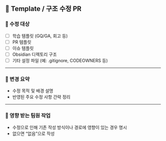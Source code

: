 ## 🧩 Template / 구조 수정 PR

### 📁 수정 대상
- [ ] 학습 템플릿 (GQ/GA, 회고 등)
- [ ] PR 템플릿
- [ ] 이슈 템플릿
- [ ] Obsidian 디렉토리 구조
- [ ] 기타 설정 파일 (예: .gitignore, CODEOWNERS 등)

---

### 📌 변경 요약
- 수정 목적 및 배경 설명
- 반영된 주요 수정 사항 간략 정리

---

### 📝 영향 받는 팀원 작업
- 수정으로 인해 기존 작성 방식이나 경로에 영향이 있는 경우 명시
- 없으면 “없음”으로 작성
